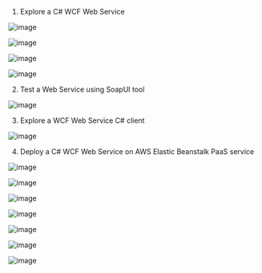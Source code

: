 1. Explore a C# WCF Web Service

![image](https://github.com/Miroslav-Shashkin/Labs/assets/67318964/11ddef27-3507-44cb-80e9-1586858322fd)

![image](https://github.com/Miroslav-Shashkin/Labs/assets/67318964/79a8b3f0-8878-4ee0-a25d-b17c9ec74087)

![image](https://github.com/Miroslav-Shashkin/Labs/assets/67318964/8bfbe8a1-539c-4294-bba8-2ef050f2debd)

![image](https://github.com/Miroslav-Shashkin/Labs/assets/67318964/3863144a-6490-4944-aa6b-fab0636a30cc)

2. Test a Web Service using SoapUI tool

![image](https://github.com/Miroslav-Shashkin/Labs/assets/67318964/91eed849-2783-404c-95f3-2b696d48e662)

3. Explore a WCF Web Service C# client

![image](https://github.com/Miroslav-Shashkin/Labs/assets/67318964/23fcfb44-529d-43a0-8076-faabe41695c2)

4. Deploy a C# WCF Web Service on AWS Elastic Beanstalk PaaS service

![image](https://github.com/Miroslav-Shashkin/Labs/assets/67318964/3f95fcf2-b9b3-4fea-9bbf-dfe3b2cb4f83)

![image](https://github.com/Miroslav-Shashkin/Labs/assets/67318964/6dcd3f34-477c-4e29-88bd-6a58c44a4187)

![image](https://github.com/Miroslav-Shashkin/Labs/assets/67318964/f7fe928a-4b5d-41c3-9579-8a26852e411e)

![image](https://github.com/Miroslav-Shashkin/Labs/assets/67318964/6489b6ec-412a-4b2f-9bed-959ee8fcdd79)

![image](https://github.com/Miroslav-Shashkin/Labs/assets/67318964/ba7f8f36-7fd3-4981-aef0-4f22f298e934)

![image](https://github.com/Miroslav-Shashkin/Labs/assets/67318964/04938c58-d2fb-4583-bfa0-ed45df883e28)

![image](https://github.com/Miroslav-Shashkin/Labs/assets/67318964/e29cd9c3-5709-41fe-9039-ca112dc168ce)

